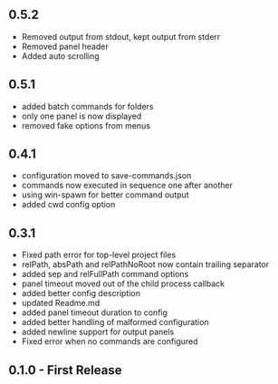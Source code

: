 ## 0.5.2
* Removed output from stdout, kept output from stderr
* Removed panel header
* Added auto scrolling

## 0.5.1
* added batch commands for folders
* only one panel is now displayed
* removed fake options from menus

## 0.4.1
* configuration moved to save-commands.json
* commands now executed in sequence one after another
* using win-spawn for better command output
* added cwd config option

## 0.3.1
* Fixed path error for top-level project files
* relPath, absPath and relPathNoRoot now contain trailing separator
* added sep and relFullPath command options
* panel timeout moved out of the child process callback
* added better config description
* updated Readme.md
* added panel timeout duration to config
* added better handling of malformed configuration
* added newline support for output panels
* Fixed error when no commands are configured

## 0.1.0 - First Release
